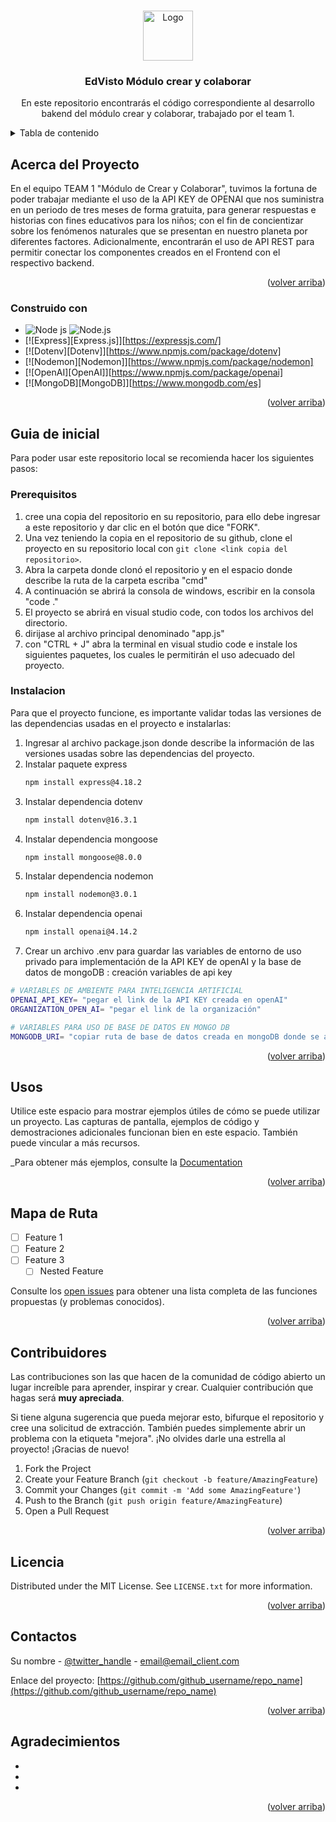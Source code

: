 <a name="readme-top"></a>


<!-- PROJECT LOGO -->
<br />
<div align="center">
  <a href="https://github.com/github_username/repo_name">
    <img src="images/logo.png" alt="Logo" width="80" height="80">
  </a>

<h3 align="center">EdVisto Módulo crear y colaborar </h3>

  <p align="center">
    En este repositorio encontrarás el código correspondiente al desarrollo bakend del módulo crear y colaborar, trabajado por el team 1.
  </p>
</div>



<!-- TABLE OF CONTENTS -->
<details>
  <summary>Tabla de contenido</summary>
  <ol>
    <li>
      <a href="#about-the-project">Acerca del proyecto</a>
      <ul>
        <li><a href="#built-with">Construido con</a></li>
      </ul>
    </li>
    <li>
      <a href="#getting-started">Guia de inicial</a>
      <ul>
        <li><a href="#prerequisites">Prerequisitos</a></li>
        <li><a href="#installation">Instalación</a></li>
      </ul>
    </li>
    <li><a href="#usage">Uso</a></li>
    <li><a href="#roadmap">Mapa de Rutas</a></li>
    <li><a href="#contributing">Contribuyentes</a></li>
    <li><a href="#license">Licencia</a></li>
    <li><a href="#contact">Contactos</a></li>
    <li><a href="#acknowledgments">Agradecimientos</a></li>
  </ol>
</details>



<!-- ABOUT THE PROJECT -->
## Acerca del Proyecto

En el equipo TEAM 1 "Módulo de Crear y Colaborar", tuvimos la fortuna de poder trabajar mediante el uso de la API KEY de OPENAI que nos suministra en un periodo de tres meses de forma gratuita, para generar respuestas e historias con fines educativos para los niños; con el fin de concientizar sobre los fenómenos naturales que se presentan en nuestro planeta por diferentes factores. Adicionalmente, encontrarán el uso de API REST para permitir conectar los componentes creados en el Frontend con el respectivo backend.

<p align="right">(<a href="#readme-top">volver arriba</a>)</p>


### Construido con

* ![Node js](https://github.com/kimberlySoler24/edvisto-mod-crea-colabora-Back/assets/132728198/e32bce50-9cb6-4f82-b170-01c8c0ab8607)
  ![Node.js](https://nodejs.org/en)
* [![Express][Express.js]][https://expressjs.com/]
* [![Dotenv][Dotenv]][https://www.npmjs.com/package/dotenv]
* [![Nodemon][Nodemon]][https://www.npmjs.com/package/nodemon]
* [![OpenAI][OpenAI]][https://www.npmjs.com/package/openai]
* [![MongoDB][MongoDB]][https://www.mongodb.com/es]

<p align="right">(<a href="#readme-top">volver arriba</a>)</p>



<!-- GETTING STARTED -->
## Guia de inicial

Para poder usar este repositorio local se recomienda hacer los siguientes pasos:

### Prerequisitos

1. cree una copia del repositorio en su repositorio, para ello debe ingresar a este repositorio y dar clic en el botón que dice "FORK".
2. Una vez teniendo la copia en el repositorio de su github, clone el proyecto en su repositorio local con `git clone <link copia del repositorio>`.
3. Abra la carpeta donde clonó el repositorio y en el espacio donde describe la ruta de la carpeta escriba "cmd"
4. A continuación se abrirá la consola de windows, escribir en la consola "code ." 
5. El proyecto se abrirá en visual studio code, con todos los archivos del directorio.
6. dirijase al archivo principal denominado "app.js"
7. con "CTRL + J" abra la terminal en visual studio code e instale los siguientes paquetes, los cuales le permitirán el uso adecuado del proyecto.


### Instalacion

Para que el proyecto funcione, es importante validar todas las versiones de las dependencias usadas en el proyecto e instalarlas:
1. Ingresar al archivo package.json donde describe la información de las versiones usadas sobre las dependencias del proyecto.
2. Instalar paquete express
   ```sh
   npm install express@4.18.2
   ```
3. Instalar dependencia dotenv
   ```sh
   npm install dotenv@16.3.1
   ```
4. Instalar dependencia mongoose
   ```sh
   npm install mongoose@8.0.0
   ```
5. Instalar dependencia nodemon
   ```sh
   npm install nodemon@3.0.1
   ```
6. Instalar dependencia openai
   ```sh
   npm install openai@4.14.2
   ```
7. Crear un archivo .env para guardar las variables de entorno de uso privado para implementación de la API KEY de openAI y la base de datos de mongoDB :
creación variables de api key
```sh
# VARIABLES DE AMBIENTE PARA INTELIGENCIA ARTIFICIAL
OPENAI_API_KEY= "pegar el link de la API KEY creada en openAI"
ORGANIZATION_OPEN_AI= "pegar el link de la organización"

# VARIABLES PARA USO DE BASE DE DATOS EN MONGO DB
MONGODB_URI= "copiar ruta de base de datos creada en mongoDB donde se almacenará toda la información respectiva."
```

<p align="right">(<a href="#readme-top">volver arriba</a>)</p>



<!-- USAGE EXAMPLES -->
## Usos

Utilice este espacio para mostrar ejemplos útiles de cómo se puede utilizar un proyecto. Las capturas de pantalla, ejemplos de código y demostraciones adicionales funcionan bien en este espacio. También puede vincular a más recursos.

_Para obtener más ejemplos, consulte la [Documentation](https://example.com)

<p align="right">(<a href="#readme-top">volver arriba</a>)</p>



<!-- ROADMAP -->
## Mapa de Ruta

- [ ] Feature 1
- [ ] Feature 2
- [ ] Feature 3
    - [ ] Nested Feature

Consulte los  [open issues](https://github.com/github_username/repo_name/issues) para obtener una lista completa de las funciones propuestas (y problemas conocidos).

<p align="right">(<a href="#readme-top">volver arriba</a>)</p>



<!-- CONTRIBUTING -->
## Contribuidores

Las contribuciones son las que hacen de la comunidad de código abierto un lugar increíble para aprender, inspirar y crear. Cualquier contribución que hagas será **muy apreciada**.

Si tiene alguna sugerencia que pueda mejorar esto, bifurque el repositorio y cree una solicitud de extracción. También puedes simplemente abrir un problema con la etiqueta "mejora".
¡No olvides darle una estrella al proyecto! ¡Gracias de nuevo!

1. Fork the Project
2. Create your Feature Branch (`git checkout -b feature/AmazingFeature`)
3. Commit your Changes (`git commit -m 'Add some AmazingFeature'`)
4. Push to the Branch (`git push origin feature/AmazingFeature`)
5. Open a Pull Request

<p align="right">(<a href="#readme-top">volver arriba</a>)</p>



<!-- LICENSE -->
## Licencia

Distributed under the MIT License. See `LICENSE.txt` for more information.

<p align="right">(<a href="#readme-top">volver arriba</a>)</p>



<!-- CONTACT -->
## Contactos

Su nombre - [@twitter_handle](https://twitter.com/twitter_handle) - email@email_client.com

Enlace del proyecto: [https://github.com/github_username/repo_name](https://github.com/github_username/repo_name)

<p align="right">(<a href="#readme-top">volver arriba</a>)</p>



<!-- ACKNOWLEDGMENTS -->
## Agradecimientos

* []()
* []()
* []()

<p align="right">(<a href="#readme-top">volver arriba</a>)</p>



<!-- MARKDOWN LINKS & IMAGES -->
<!-- https://www.markdownguide.org/basic-syntax/#reference-style-links -->
[contributors-shield]: https://img.shields.io/github/contributors/github_username/repo_name.svg?style=for-the-badge
[contributors-url]: https://github.com/github_username/repo_name/graphs/contributors
[forks-shield]: https://img.shields.io/github/forks/github_username/repo_name.svg?style=for-the-badge
[forks-url]: https://github.com/github_username/repo_name/network/members
[stars-shield]: https://img.shields.io/github/stars/github_username/repo_name.svg?style=for-the-badge
[stars-url]: https://github.com/github_username/repo_name/stargazers
[issues-shield]: https://img.shields.io/github/issues/github_username/repo_name.svg?style=for-the-badge
[issues-url]: https://github.com/github_username/repo_name/issues
[license-shield]: https://img.shields.io/github/license/github_username/repo_name.svg?style=for-the-badge
[license-url]: https://github.com/github_username/repo_name/blob/master/LICENSE.txt
[linkedin-shield]: https://img.shields.io/badge/-LinkedIn-black.svg?style=for-the-badge&logo=linkedin&colorB=555
[linkedin-url]: https://linkedin.com/in/linkedin_username
[product-screenshot]: images/screenshot.png
[Next.js]: https://img.shields.io/badge/next.js-000000?style=for-the-badge&logo=nextdotjs&logoColor=white
[Next-url]: https://nextjs.org/
[React.js]: https://img.shields.io/badge/React-20232A?style=for-the-badge&logo=react&logoColor=61DAFB
[React-url]: https://reactjs.org/
[Vue.js]: https://img.shields.io/badge/Vue.js-35495E?style=for-the-badge&logo=vuedotjs&logoColor=4FC08D
[Vue-url]: https://vuejs.org/
[Angular.io]: https://img.shields.io/badge/Angular-DD0031?style=for-the-badge&logo=angular&logoColor=white
[Angular-url]: https://angular.io/
[Svelte.dev]: https://img.shields.io/badge/Svelte-4A4A55?style=for-the-badge&logo=svelte&logoColor=FF3E00
[Svelte-url]: https://svelte.dev/
[Laravel.com]: https://img.shields.io/badge/Laravel-FF2D20?style=for-the-badge&logo=laravel&logoColor=white
[Laravel-url]: https://laravel.com
[Bootstrap.com]: https://img.shields.io/badge/Bootstrap-563D7C?style=for-the-badge&logo=bootstrap&logoColor=white
[Bootstrap-url]: https://getbootstrap.com
[JQuery.com]: https://img.shields.io/badge/jQuery-0769AD?style=for-the-badge&logo=jquery&logoColor=white
[JQuery-url]: https://jquery.com 



